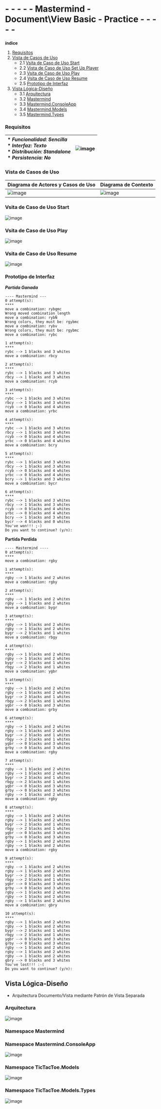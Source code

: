 # - - - - - Mastermind - Document\View Basic - Practice - - - - -

**índice**
1. [Requisitos](#Requisitos)
2. [Vista de Casos de Uso](#Vista-de-Casos-de-Uso)
    - 2.1 [Vsita de Caso de Uso Start](#Vsita-de-Caso-de-Uso-Start)
    - 2.2 [Vista de Caso de Uso Set Up Player](#Vsita-de-Caso-de-Set-Up-Player)
    - 2.3 [Vsita de Caso de Uso Play](#Vsita-de-Caso-de-Uso-Play)
    - 2.4 [Vsita de Caso de Uso Resume](#Vsita-de-Caso-de-Uso-Resume)
    - 2.5 [Prototipo de Interfaz](#Prototipo-de-Interfaz)
3. [Vista Lógica-Diseño](#Vista-Lógica-Diseño)
    - 3.1 [Arquitectura](#Arquitectura)
    - 3.2 [Mastermind](#Namespace-Mastermind)
    - 3.3 [Mastermind.ConsoleApp](#Namespace-Mastermind.ConsoleApp)
    - 3.4 [Mastermind.Models](#Namespace-Mastermind.Models)
    - 3.5 [Mastermind.Types](#Namespace-Mastermind.Types)

### Requisitos

| * _Funcionalidad: **Sencilla**_<br/> * _Interfaz: **Texto**_<br/>  * _Distribución: **Standalone**_<br/>  * _Persistencia: **No**_<br/> | ![image](https://user-images.githubusercontent.com/46433173/197274966-0c85e9d1-30e7-40b0-84fc-6b916234aaab.png) | 
| :------- | :------: |  

### Vista de Casos de Uso

| Diagrama de Actores y Casos de Uso | Diagrama de Contexto |
|---|---|
| ![image](https://user-images.githubusercontent.com/46433173/197359005-f10a814c-19a5-439b-9a37-113b1b2b5308.png) | ![image](https://user-images.githubusercontent.com/46433173/197359016-b6e35db0-af00-40b8-8f1e-500df117b0fc.png) |

### Vsita de Caso de Uso Start

![image](https://user-images.githubusercontent.com/46433173/197532784-dca30d07-8b42-478f-9547-159313453150.png)

### Vsita de Caso de Uso Play

![image](https://user-images.githubusercontent.com/46433173/197532759-a52d9eae-e04e-492e-9ffb-2ccadb615d12.png)

### Vsita de Caso de Uso Resume

![image](https://user-images.githubusercontent.com/46433173/197358987-b860e89c-324f-44d9-8b12-084b8c1bf839.png)


### Prototipo de Interfaz 
***Partida Ganada***
```
---- Mastermind ---
0 attempt(s): 
****
move a combination: rybgmc
Wrong moved combination length
move a combination: rybÑ
Wrong colors, they must be: rgybmc
move a combination: rybv
Wrong colors, they must be: rgybmc
move a combination: rybc

1 attempt(s): 
****
rybc --> 1 blacks and 3 whites
move a combination: rbcy

2 attempt(s): 
****
rybc --> 1 blacks and 3 whites
rbcy --> 1 blacks and 3 whites
move a combination: rcyb

3 attempt(s): 
****
rybc --> 1 blacks and 3 whites
rbcy --> 1 blacks and 3 whites
rcyb --> 0 blacks and 4 whites
move a combination: yrbc

4 attempt(s): 
****
rybc --> 1 blacks and 3 whites
rbcy --> 1 blacks and 3 whites
rcyb --> 0 blacks and 4 whites
yrbc --> 0 blacks and 4 whites
move a combination: bcry

5 attempt(s): 
****
rybc --> 1 blacks and 3 whites
rbcy --> 1 blacks and 3 whites
rcyb --> 0 blacks and 4 whites
yrbc --> 0 blacks and 4 whites
bcry --> 1 blacks and 3 whites
move a combination: bycr

6 attempt(s): 
****
rybc --> 1 blacks and 3 whites
rbcy --> 1 blacks and 3 whites
rcyb --> 0 blacks and 4 whites
yrbc --> 0 blacks and 4 whites
bcry --> 1 blacks and 3 whites
bycr --> 4 blacks and 0 whites
You've won!!! ;-)
Do you want to continue? (y/n): 
```

**Partida Perdida**
```
---- Mastermind ----
0 attempt(s): 
****
move a combination: rgby

1 attempt(s): 
****
rgby --> 1 blacks and 2 whites
move a combination: rgby

2 attempt(s): 
****
rgby --> 1 blacks and 2 whites
rgby --> 1 blacks and 2 whites
move a combination: bygr

3 attempt(s): 
****
rgby --> 1 blacks and 2 whites
rgby --> 1 blacks and 2 whites
bygr --> 2 blacks and 1 whites
move a combination: rbgy

4 attempt(s): 
****
rgby --> 1 blacks and 2 whites
rgby --> 1 blacks and 2 whites
bygr --> 2 blacks and 1 whites
rbgy --> 2 blacks and 1 whites
move a combination: ygbr

5 attempt(s): 
****
rgby --> 1 blacks and 2 whites
rgby --> 1 blacks and 2 whites
bygr --> 2 blacks and 1 whites
rbgy --> 2 blacks and 1 whites
ygbr --> 0 blacks and 3 whites
move a combination: grby

6 attempt(s): 
****
rgby --> 1 blacks and 2 whites
rgby --> 1 blacks and 2 whites
bygr --> 2 blacks and 1 whites
rbgy --> 2 blacks and 1 whites
ygbr --> 0 blacks and 3 whites
grby --> 0 blacks and 3 whites
move a combination: rgby

7 attempt(s): 
****
rgby --> 1 blacks and 2 whites
rgby --> 1 blacks and 2 whites
bygr --> 2 blacks and 1 whites
rbgy --> 2 blacks and 1 whites
ygbr --> 0 blacks and 3 whites
grby --> 0 blacks and 3 whites
rgby --> 1 blacks and 2 whites
move a combination: rgby

8 attempt(s): 
****
rgby --> 1 blacks and 2 whites
rgby --> 1 blacks and 2 whites
bygr --> 2 blacks and 1 whites
rbgy --> 2 blacks and 1 whites
ygbr --> 0 blacks and 3 whites
grby --> 0 blacks and 3 whites
rgby --> 1 blacks and 2 whites
rgby --> 1 blacks and 2 whites
move a combination: rgby

9 attempt(s): 
****
rgby --> 1 blacks and 2 whites
rgby --> 1 blacks and 2 whites
bygr --> 2 blacks and 1 whites
rbgy --> 2 blacks and 1 whites
ygbr --> 0 blacks and 3 whites
grby --> 0 blacks and 3 whites
rgby --> 1 blacks and 2 whites
rgby --> 1 blacks and 2 whites
rgby --> 1 blacks and 2 whites
move a combination: gbry

10 attempt(s): 
****
rgby --> 1 blacks and 2 whites
rgby --> 1 blacks and 2 whites
bygr --> 2 blacks and 1 whites
rbgy --> 2 blacks and 1 whites
ygbr --> 0 blacks and 3 whites
grby --> 0 blacks and 3 whites
rgby --> 1 blacks and 2 whites
rgby --> 1 blacks and 2 whites
rgby --> 1 blacks and 2 whites
gbry --> 0 blacks and 3 whites
You've lost!!! :-(
Do you want to continue? (y/n): 
```

## Vista Lógica-Diseño

- Arquitectura Documento/Vista mediante Patrón de Vista Separada

### Arquitectura

![image](https://user-images.githubusercontent.com/46433173/197360526-deb01999-6783-4fa2-a016-b07b8e15a8a5.png)

### Namespace Mastermind

### Namespace Mastermind.ConsoleApp

![image](https://user-images.githubusercontent.com/46433173/197416281-d2116719-5ba4-43b7-95c1-c32a3d839751.png)
 
### Namespace TicTacToe.Models

![image](https://user-images.githubusercontent.com/46433173/197415364-3a9ace59-5658-4116-aca0-cf1c25b9b60a.png)

### Namespace TicTacToe.Models.Types

![image](https://user-images.githubusercontent.com/46433173/197415463-97fea9ee-2631-4a52-ae0c-91b53f50c5a0.png)
